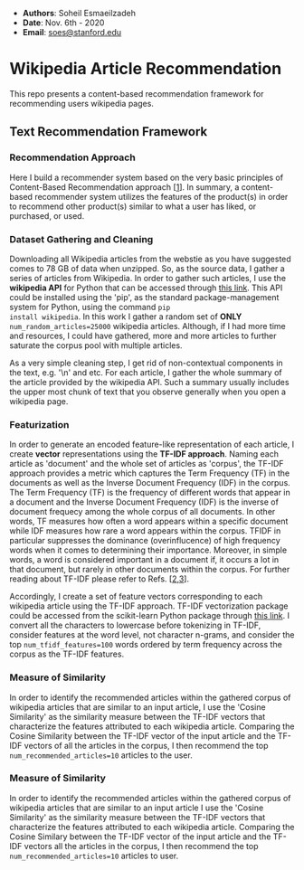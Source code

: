 * __Authors__: Soheil Esmaeilzadeh
* __Date__: Nov. 6th - 2020
* __Email__: soes@stanford.edu

# Wikipedia Article Recommendation
This repo presents a content-based recommendation framework for recommending users wikipedia pages.

## Text Recommendation Framework

### Recommendation Approach
Here I build a recommender system based on the very basic principles of Content-Based Recommendation approach [[1](https://link.springer.com/chapter/10.1007/978-3-540-72079-9_10)]. In summary, a content-based recommender system utilizes the features of the product(s) in order to recommend other product(s) similar to what a user has liked, or purchased, or used.

### Dataset Gathering and Cleaning
Downloading all Wikipedia articles from the webstie as you have suggested comes to 78 GB of data when unzipped. So, as the source data, I gather a series of articles from Wikipedia. In order to gather such articles, I use the __wikipedia API__ for Python that can be accessed through [this link](https://link.springer.com/chapter/10.1007/978-3-540-72079-9_10). This API could be installed using the 'pip', as the standard package-management system for Python, using the command <code>pip install wikipedia</code>. In this work I gather a random set of __ONLY__ <code>num_random_articles=25000</code> wikipedia articles. Although, if I had more time and resources, I could have gathered, more and more articles to further saturate the corpus pool with multiple articles.

As a very simple cleaning step, I get rid of non-contextual components in the text, e.g. '\n' and etc. For each article, I gather the whole summary of the article provided by the wikipedia API. Such a summary usually includes the upper most chunk of text that you observe generally when you open a wikipedia page.

### Featurization

In order to generate an encoded feature-like representation of each article, I create __vector__ representations using the __TF-IDF approach__. Naming each article as 'document' and the whole set of articles as 'corpus', the TF-IDF approach provides a metric which captures the Term Frequency (TF) in the documents as well as the Inverse Document Frequency (IDF) in the corpus. The Term Frequency (TF) is the frequency of different words that appear in a document and the Inverse Document Frequency (IDF) is the inverse of document frequecy among the whole corpus of all documents. In other words, TF measures how often a word appears within a specific document while IDF measures how rare a word appears within the corpus. TFIDF in particular suppresses the dominance (overinflucence) of high frequency words when it comes to determining their importance. Moreover, in simple words, a word is considered important in a document if, it occurs a lot in that document, but rarely in other documents within the corpus. For further reading about TF-IDF please refer to Refs. [[2](https://dl.acm.org/doi/abs/10.1145/1361684.1361686),[3](https://ieeexplore.ieee.org/abstract/document/7754750/)].

Accordingly, I create a set of feature vectors corresponding to each wikipedia article using the TF-IDF approach. TF-IDF vectorization package could be accessed from the scikit-learn Python package through [this link](https://scikit-learn.org/stable/modules/generated/sklearn.feature_extraction.text.TfidfVectorizer.html). I convert all the characters to lowercase before tokenizing in TF-IDF, consider features at the word level, not character n-grams, and consider the top <code>num_tfidf_features=100</code> words ordered by term frequency across the corpus as the TF-IDF features.

### Measure of Similarity

In order to identify the recommended articles within the gathered corpus of wikipedia articles that are similar to an input article, I use the 'Cosine Similarity' as the similarity measure between the TF-IDF vectors that characterize the features attributed to each wikipedia article. Comparing the Cosine Similarity between the TF-IDF vector of the input article and the TF-IDF vectors of all the articles in the corpus, I then recommend the top <code>num_recommended_articles=10</code> articles to the user.

### Measure of Similarity

In order to identify the recommended articles within the gathered corpus of wikipedia articles that are similar to an input article I use the 'Cosine Similarity' as the similarity measure between the TF-IDF vectors that characterize the features attributed to each wikipedia article. Comparing the Cosine Similary between the TF-IDF vector of the input article and the TF-IDF vectors all the articles in the corpus, I then recommend the top <code>num_recommended_articles=10</code> articles to user.
